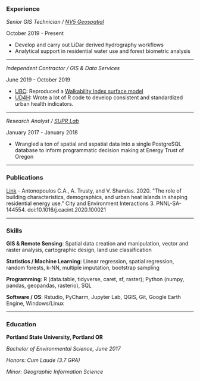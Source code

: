 ### Experience 
*Senior GIS Technician / [NV5 Geospatial](https://quantumspatial.com/)*

October 2019 - Present

- Develop and carry out LiDar derived hydrography workflows
- Analytical support in residential water use and forest biometric analysis

---

*Independent Contractor / GIS & Data Services*

June 2019 - October 2019

- [UBC](https://www.ubc.ca/): Reproduced a [Walkability Index surface model](https://health-design.spph.ubc.ca/tools/walkability-index/)
- [UD4H](https://ud4h.com/): Wrote a lot of R code to develop consistent and standardized urban health indicators.

---
*Research Analyst / [SUPR Lab](https://www.suprlab.org/)*

January 2017 - January 2018

- Wrangled a ton of spatial and aspatial data into a single PostgreSQL database to inform programmatic decision making at Energy Trust of Oregon

---

### Publications

[Link](https://www.sciencedirect.com/science/article/pii/S2590252020300027?via%3Dihub) - Antonopoulos C.A., A. Trusty, and V. Shandas. 2020. "The role of building characteristics, demographics, and urban heat islands in shaping residential energy use." City and Environment Interactions 3. PNNL-SA-144554. doi:10.1016/j.cacint.2020.100021

---

### Skills
**GIS & Remote Sensing**: Spatial data creation and manipulation, vector and raster analysis, cartographic design, land use classification

**Statistics / Machine Learning**: Linear regression, spatial regression, random forests, k-NN, multiple imputation, bootstrap sampling

**Programming**: R (data.table, tidyverse, caret, sf, raster); Python (numpy, pandas, geopandas, rasterio), SQL 

**Software / OS**:  Rstudio, PyCharm, Jupyter Lab, QGIS, Git, Google Earth Engine, Windows/Linux

--- 

### Education
**Portland State University, Portland OR**

*Bachelor of Environmental Science, June 2017*

*Honors: Cum Laude (3.7 GPA)*

*Minor: Geographic Information Science*

